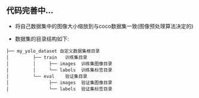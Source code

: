 ## 代码完善中...
* 将自己数据集中的图像大小缩放到与coco数据集一致(图像预处理算法决定的)

* 数据集的目录结构如下:
```
├── my_yolo_dataset 自定义数据集根目录
│         ├── train   训练集目录
│         │     ├── images  训练集图像目录
│         │     └── labels  训练集标签目录 
│         └── eval    验证集目录
│               ├── images  验证集图像目录
│               └── labels  验证集标签目录            
```